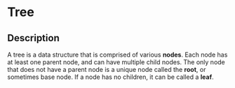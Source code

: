 # Tree

Description
---
A tree is a data structure that is comprised of various **nodes**. Each node has at least one parent node, and can have multiple child nodes. The only node that does not have a parent node is a unique node called the **root**, or sometimes base node. If a node has no children, it can be called a **leaf**.
